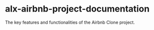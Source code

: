 # alx-airbnb-project-documentation
The key features and functionalities of the Airbnb Clone project.
